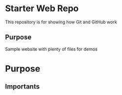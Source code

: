 # Starter Web Repo

This repository is for showing how Git and GitHub work

## Purpose

Sample website with plenty of files for demos

# Purpose


## Importants